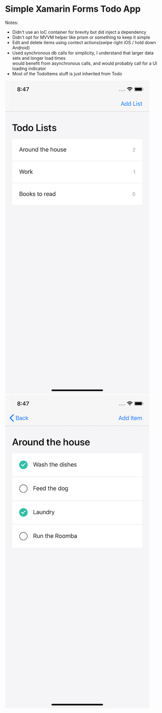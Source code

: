 # Simple Xamarin Forms Todo App

Notes:<br/>
 - Didn't use an IoC container for brevity but did inject a dependency<br/>
 - Didn't opt for MVVM helper like prism or something to keep it simple<br/>
 - Edit and delete items using contect actions(swipe right iOS / hold down Android)<br/>
 - Used synchronous db calls for simplicity, I understand that larger data sets and longer load times<br/>
   would benefit from asynchronous calls, and would probably call for a UI loading indicator<br/>
 - Most of the TodoItems stuff is just inherited from Todo<br/>
 
 ![Screenshot 1](/screenshot1.png)
 ![Screenshot 2](/screenshot2.png)
